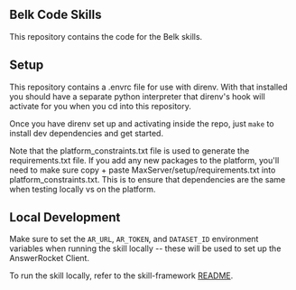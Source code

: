 ## Belk Code Skills

This repository contains the code for the Belk skills.

## Setup

This repository contains a .envrc file for use with direnv. With that installed you should have a separate python interpreter that direnv's hook will activate for you when you cd into this repository.

Once you have direnv set up and activating inside the repo, just `make` to install dev dependencies and get started.

Note that the platform_constraints.txt file is used to generate the requirements.txt file. If you add any new packages to the platform, you'll need to make sure copy + paste MaxServer/setup/requirements.txt into platform_constraints.txt. This is to ensure that dependencies are the same when testing locally vs on the platform.

## Local Development

Make sure to set the `AR_URL`, `AR_TOKEN`, and `DATASET_ID` environment variables when running the skill locally -- these will be used to set up the AnswerRocket Client. 

To run the skill locally, refer to the skill-framework [README](https://github.com/answerrocket/skill-framework/tree/main).

